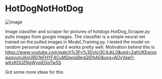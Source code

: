 # HotDogNotHotDog
![image](https://github.com/user-attachments/assets/e663f60d-0bd5-4514-a02c-c8ed828f9fe7)

Image classifier and scraper for pictures of hotdogs
HotDog_Scraper.py pulls images from google images. 
The classifier is a simple neural net trained on the pulled images in Model_Training.py. I tested the model on random personal images and it works pretty well. 
Motivation behind this is https://www.youtube.com/watch%3Fv%3DvIci3C4JkL0&ved=2ahUKEwisgquqvumJAxUBD1kFHYF4CuMQwqsBegQIDhAG&usg=AOvVaw1-wKxKOUZNgWyojEGqTw5S

Got some more ideas for this
